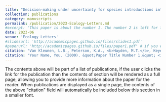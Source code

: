 ```yaml
---
title: "Decision‐making under uncertainty for species introductions into ecological networks"
collection: publications
category: manuscripts
permalink: /publication/2023-Ecology-Letters.md
#excerpt: 'This paper is about the number 1. The number 2 is left for future work.'
date: 2023-06
venue: 'Ecology Letters'
#slidesurl: 'http://academicpages.github.io/files/slides1.pdf'
#paperurl: 'http://academicpages.github.io/files/paper1.pdf' # if you want to upload the file
citation: 'Van Kleunen, L.B., Peterson, K.A., <b>Hayden, M.T.</b>, Keyes, A., Schwartz, A.J., Li, H. et al. (2023) Decision-making under uncertainty for species introductions into ecological networks. <i>Ecology Letters</i>, 26, 983–1004. https://doi.org/10.1111/ele.14212.'
citation: 'Your Name, You. (2009). &quot;Paper Title Number 1.&quot; <i>Journal 1</i>. 1(1).'
---
```


The contents above will be part of a list of publications, if the user clicks the link for the publication than the contents of section will be rendered as a full page, allowing you to provide more information about the paper for the reader. When publications are displayed as a single page, the contents of the above "citation" field will automatically be included below this section in a smaller font.

